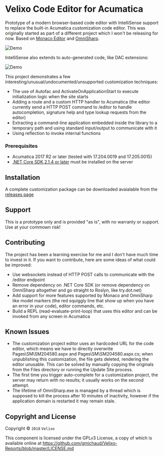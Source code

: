 Velixo Code Editor for Acumatica
================================
Prototype of a modern browser-based code editor with IntelliSense support to replace the built-in Acumatica customization code editor. This was originally started as part of a different project which I won't be releasing for now. Based on [Monaco Editor](https://github.com/Microsoft/monaco-editor) and [OmniSharp](https://github.com/OmniSharp).

![Demo](http://g.recordit.co/uBT137T8Cq.gif)

IntelliSense also extends to auto-generated code, like DAC extensions:

![Demo](http://g.recordit.co/zWbciGiA20.gif)

This project demonstrates a few interesting/unusual/undocumented/unsupported customization techniques:
* The use of Autofac and ActivateOnApplicationStart to execute initialization logic when the site starts
* Adding a route and a custom HTTP handler to Acumatica (the editor currently send a HTTP POST command to /editor to handle autocompletion, signature help and type lookup requests from the editor)
* Extracting a command-line application embedded inside the library to a temporary path and using standard input/output to communicate with it
* Using reflection to invoke internal functions

### Prerequisites
* Acumatica 2017 R2 or later (tested with 17.204.0019 and 17.205.0015)
* [.NET Core SDK 2.1.4 or later](https://www.microsoft.com/net/download/windows) must be installed on the server

Installation
-----------
A complete customization package can be downloaded avaialable from the [releases page](https://github.com/gmichaud/Velixo-AcumaticaCodeEditor/releases)

Support
-----------
This is a prototype only and is provided "as is", with no warranty or support. Use at your commown risk!

Contributing
------------
The project has been a learning exercise for me and I don't have much time to invest in it. If you want to contribute, here are some ideas of what could be improved:
* Use websockets instead of HTTP POST calls to communicate with the /editor endpoint
* Remove dependency on .NET Core SDK (or remove dependency on OmniSharp altogether and go straight to Roslyn, like try.dot.net)
* Add support for more features supported by Monaco and OmniSharp like model markers (the red squiggly line that show up when you have an error in your code), editor commands, etc.
* Build a REPL (read-evaluate-print-loop) that uses this editor and can be invoked from any screen in Acumatica

Known Issues
------------
* The customization project editor uses an hardcoded URL for the code editor, which means we have to directly overwrite Pages\SM\SM204580.aspx and Pages\SM\SM204580.aspx.cs; when unpublishing this customization, the file gets deleted, rendering the editor unusable. This can be solved by manually copying the originals from the Files directory or running the Update Site process.
* The first time you trigger auto-complete for a customization project, the server may return with no results; it usually works on the second attempt.
* The lifetime of OmniSharp.exe is managed by a thread which is supposed to kill the process after 10 minutes of inactivity, however if the application domain is restarted it may remain stale.

## Copyright and License

Copyright © `2018` `Velixo`

This component is licensed under the GPLv3 License, a copy of which is available online at https://github.com/gmichaud/Velixo-Reports/blob/master/LICENSE.md
